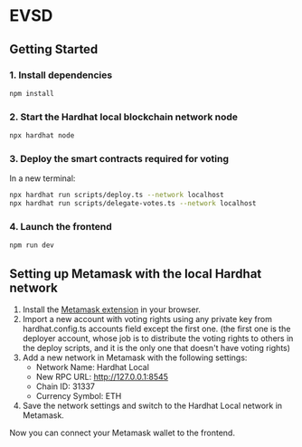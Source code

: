 # EVSD

## Getting Started

### 1. Install dependencies

```bash
npm install
```

### 2. Start the Hardhat local blockchain network node

```bash
npx hardhat node
```

### 3. Deploy the smart contracts required for voting

In a new terminal:

```bash
npx hardhat run scripts/deploy.ts --network localhost
npx hardhat run scripts/delegate-votes.ts --network localhost
```

### 4. Launch the frontend

```bash
npm run dev
```

## Setting up Metamask with the local Hardhat network

1. Install the [Metamask extension](https://metamask.io/download) in your browser.
2. Import a new account with voting rights using any private key from hardhat.config.ts accounts field except the first one. (the first one is the deployer account, whose job is to distribute the voting rights to others in the deploy scripts, and it is the only one that doesn't have voting rights)
3. Add a new network in Metamask with the following settings:
   - Network Name: Hardhat Local
   - New RPC URL: http://127.0.0.1:8545
   - Chain ID: 31337
   - Currency Symbol: ETH
4. Save the network settings and switch to the Hardhat Local network in Metamask.

Now you can connect your Metamask wallet to the frontend.
